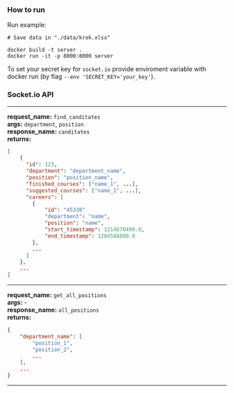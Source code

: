 ### How to run

Run example:
```
# Save data in "./data/krok.xlsx"

docker build -t server .
docker run -it -p 8000:8000 server
```

To set your secret key for `socket.io` provide enviroment variable with docker run (by flag `--env 'SECRET_KEY='your_key'`).

### Socket.io API

___
**request_name:** `find_canditates`\
**args:** `department`, `position`\
**response_name:** `canditates`\
**returns:**
```json
[
    {
      "id": 123,
      "department": "department_name",
      "position": "position_name",
      "finished_courses": ["name_1", ...],
      "suggested_courses": ["name_1", ...],
      "careers": [
        {
            "id": "45338"
            "department": "name",
            "position": "name",
            "start_timestamp": 1214870400.0,
            "end_timestamp": 1204588800.0
        },
        ...
      ]
    },
    ...
]
```
___
**request_name:** `get_all_positions`\
**args:** -\
**response_name:** `all_positions`\
**returns:**
```json
{
    "department_name": [
        "position_1",
        "position_2",
        ...
    ],
    ...
}
```
___
